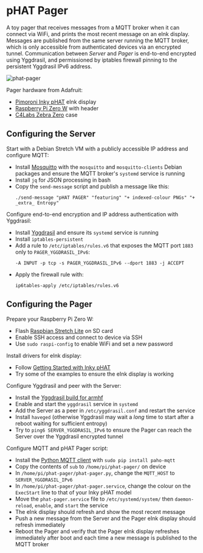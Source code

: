 pHAT Pager
==========

A toy pager that receives messages from a MQTT broker when it can connect via WiFi, and prints the most recent message on an eInk display. Messages are published from the same server running the MQTT broker, which is only accessible from authenticated devices via an encrypted tunnel. Communication between _Server_ and _Pager_ is end-to-end encrypted using Yggdrasil, and permissioned by iptables firewall pinning to the persistent Yggdrasil IPv6 address.

![phat-pager](phat-pager.gif)

Pager hardware from Adafruit:

- [Pimoroni Inky pHAT](https://www.adafruit.com/product/3933) eInk display
- [Raspberry Pi Zero W](https://www.adafruit.com/product/3400) with header
- [C4Labs Zebra Zero](https://www.adafruit.com/product/3003) case

## Configuring the Server

Start with a Debian Stretch VM with a publicly accessible IP address and configure MQTT:

- Install [Mosquitto](https://mosquitto.org) with the `mosquitto` and `mosquitto-clients` Debian packages and ensure the MQTT broker's `systemd` service is running
- Install `jq` for JSON processing in bash
- Copy the `send-message` script and publish a message like this:
    ```
    ./send-message "pHAT PAGER" "featuring" "+ indexed-colour PNGs" "+ _extra_ Entropy"
    ```

Configure end-to-end encryption and IP address authentication with Yggdrasil:

- Install [Yggdrasil](https://yggdrasil-network.github.io) and ensure its `systemd` service is running
- Install `iptables-persistent`
- Add a rule to `/etc/iptables/rules.v6` that exposes the MQTT port `1883` only to `PAGER_YGGDRASIL_IPv6`:
    ```
    -A INPUT -p tcp -s PAGER_YGGDRASIL_IPv6 --dport 1883 -j ACCEPT
    ```
- Apply the firewall rule with:
    ```
    ip6tables-apply /etc/iptables/rules.v6
    ```

## Configuring the Pager

Prepare your Raspberry Pi Zero W:

- Flash [Raspbian Stretch Lite](https://www.raspberrypi.org/downloads/raspbian/) on SD card
- Enable SSH access and connect to device via SSH
- Use `sudo raspi-config` to enable WiFi and set a new password

Install drivers for eInk display:

- Follow [Getting Started with Inky pHAT](https://learn.pimoroni.com/tutorial/sandyj/getting-started-with-inky-phat)
- Try some of the examples to ensure the eInk display is working

Configure Yggdrasil and peer with the Server:

- Install the [Yggdrasil build for armhf](https://yggdrasil-network.github.io/builds.html)
- Enable and start the `yggdrasil` service in `systemd`
- Add the Server as a peer in `/etc/yggdrasil.conf` and restart the service
- Install `haveged` (otherwise Yggdrasil may wait a _long_ time to start after a reboot waiting for sufficient entropy)
- Try to `ping6 SERVER_YGGDRASIL_IPv6` to ensure the Pager can reach the Server over the Yggdrasil encrypted tunnel

Configure MQTT and pHAT Pager script:

- Install the [Python MQTT client](https://www.eclipse.org/paho/) with `sudo pip install paho-mqtt`
- Copy the contents of `sub` to `/home/pi/phat-pager/` on device
- In `/home/pi/phat-pager/phat-pager.py`, change the `MQTT_HOST` to `SERVER_YGGDRASIL_IPv6`
- In `/home/pi/phat-pager/phat-pager.service`, change the colour on the `ExecStart` line to that of your Inky pHAT model
- Move the `phat-pager.service` file to `/etc/systemd/system/` then `daemon-reload`, `enable`, and `start` the service
- The eInk display should refresh and show the most recent message
- Push a new message from the Server and the Pager eInk display should refresh immediately
- Reboot the Pager and verify that the Pager eInk display refreshes immediately after boot and each time a new message is published to the MQTT broker